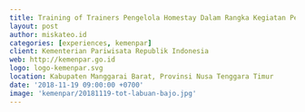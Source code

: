 ```yaml
---
title: Training of Trainers Pengelola Homestay Dalam Rangka Kegiatan Pengembangan Desa Wisata Melalui Pendampingan
layout: post
author: miskateo.id
categories: [experiences, kemenpar]
client: Kementerian Pariwisata Republik Indonesia
web: http://kemenpar.go.id
logo: logo-kemenpar.svg
location: Kabupaten Manggarai Barat, Provinsi Nusa Tenggara Timur
date: '2018-11-19 09:00:00 +0700'
image: 'kemenpar/20181119-tot-labuan-bajo.jpg'
---
```

